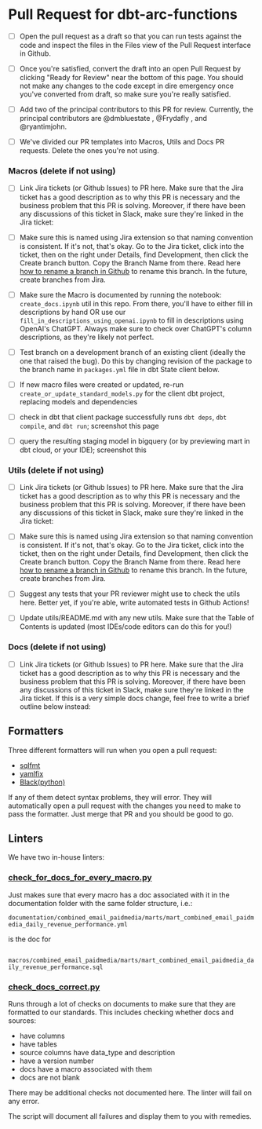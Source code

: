 # Pull Request for dbt-arc-functions

- [ ] Open the pull request as a draft so that you can run tests against the code and inspect the files in the Files view of the Pull Request interface in Github.

- [ ] Once you're satisfied, convert the draft into an open Pull Request by clicking "Ready for Review" near the bottom of this page. You should not make any changes to the code except in dire emergency once you've converted from draft, so make sure you're really satisfied.

- [ ] Add two of the principal contributors to this PR for review. Currently, the principal contributors are @dmbluestate , @Frydafly , and @ryantimjohn.

- [ ] We've divided our PR templates into Macros, Utils and Docs PR requests. Delete the ones you're not using.
### Macros (delete if not using)

- [ ] Link Jira tickets (or Github Issues) to PR here. Make sure that the Jira ticket has a good description as to why this PR is necessary and the business problem that this PR is solving. Moreover, if there have been any discussions of this ticket in Slack, make sure they're linked in the Jira ticket:

- [ ] Make sure this is named using Jira extension so that naming convention is consistent. If it's not, that's okay. Go to the Jira ticket, click into the ticket, then on the right under Details, find Development, then click the Create branch button. Copy the Branch Name from there. Read here [how to rename a branch in Github](https://docs.github.com/en/repositories/configuring-branches-and-merges-in-your-repository/managing-branches-in-your-repository/renaming-a-branch) to rename this branch. In the future, create branches from Jira.

- [ ] Make sure the Macro is documented by running the notebook: `create_docs.ipynb` util in this repo. From there, you'll have to either fill in descriptions by hand OR use our `fill_in_descriptions_using_openai.ipynb` to fill in descriptions using OpenAI's ChatGPT. Always make sure to check over ChatGPT's column descriptions, as they're likely not perfect.

- [ ] Test branch on a development branch of an existing client (ideally the one that raised the bug). Do this by changing revision of the package to the branch name in `packages.yml` file in dbt State client below.

- [ ] If new macro files were created or updated, re-run `create_or_update_standard_models.py` for the client dbt project, replacing models and dependencies

- [ ] check in dbt that client package successfully runs `dbt deps`, `dbt compile`, and `dbt run`; screenshot this page

- [ ] query the resulting staging model in bigquery (or by previewing mart in dbt cloud, or your IDE); screenshot this

### Utils (delete if not using)

- [ ] Link Jira tickets (or Github Issues) to PR here. Make sure that the Jira ticket has a good description as to why this PR is necessary and the business problem that this PR is solving. Moreover, if there have been any discussions of this ticket in Slack, make sure they're linked in the Jira ticket:

- [ ] Make sure this is named using Jira extension so that naming convention is consistent. If it's not, that's okay. Go to the Jira ticket, click into the ticket, then on the right under Details, find Development, then click the Create branch button. Copy the Branch Name from there. Read here [how to rename a branch in Github](https://docs.github.com/en/repositories/configuring-branches-and-merges-in-your-repository/managing-branches-in-your-repository/renaming-a-branch) to rename this branch. In the future, create branches from Jira.

- [ ] Suggest any tests that your PR reviewer might use to check the utils here. Better yet, if you're able, write automated tests in Github Actions!

- [ ] Update utils/README.md with any new utils. Make sure that the Table of Contents is updated (most IDEs/code editors can do this for you!)

### Docs (delete if not using)

- [ ] Link Jira tickets (or Github Issues) to PR here. Make sure that the Jira ticket has a good description as to why this PR is necessary and the business problem that this PR is solving. Moreover, if there have been any discussions of this ticket in Slack, make sure they're linked in the Jira ticket. If this is a very simple docs change, feel free to write a brief outline below instead:

## Formatters

Three different formatters will run when you open a pull request:
- [sqlfmt](http://sqlfmt.com/)
- [yamlfix](https://lyz-code.github.io/yamlfix/)
- [Black(python)](https://pypi.org/project/black/)

If any of them detect syntax problems, they will error. They will automatically open a pull request with the changes you need to make to pass the formatter. Just merge that PR and you should be good to go.

## Linters
We have two in-house linters:

### [check_for_docs_for_every_macro.py](https://github.com/bsd/dbt-arc-functions/blob/main/utils/check_for_docs_for_every_macro.py)
Just makes sure that every macro has a doc associated with it in the documentation folder with the same folder structure, i.e.:

`documentation/combined_email_paidmedia/marts/mart_combined_email_paidmedia_daily_revenue_performance.yml`

is the doc for

`       macros/combined_email_paidmedia/marts/mart_combined_email_paidmedia_daily_revenue_performance.sql`

### [check_docs_correct.py](https://github.com/bsd/dbt-arc-functions/blob/main/utils/check_docs_correct.py)
Runs through a lot of checks on documents to make sure that they are formatted to our standards. This includes checking whether docs and sources:
- have columns
- have tables
- source columns have data_type and description
- have a version number
- docs have a macro associated with them
- docs are not blank

There may be additional checks not documented here. The linter will fail on any error.

The script will document all failures and display them to you with remedies.
